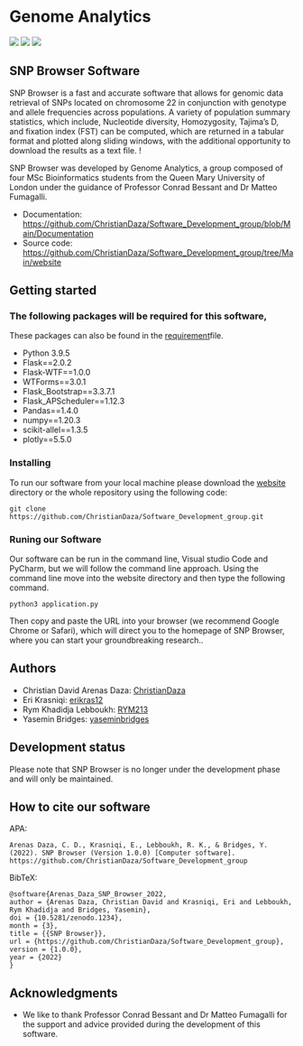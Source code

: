 # Genome Analytics
![](https://img.shields.io/badge/licence-Genome%20Analytics-blue) ![](https://img.shields.io/badge/version-1.0.0-blue) ![](https://img.shields.io/badge/platforms%20-macOS--64%20%7C%20win--64-lightgrey)

##  SNP Browser  Software

SNP Browser is a fast and accurate software that allows for genomic data retrieval of SNPs located on chromosome 22 in conjunction with genotype and allele frequencies across populations. A variety of population summary statistics, which include, Nucleotide diversity, Homozygosity, Tajima’s D, and fixation index (FST) can be computed, which are returned in a tabular format and plotted along sliding windows, with the additional opportunity to download the results as a text file. !


SNP Browser was developed by Genome Analytics, a group composed of four MSc Bioinformatics students from the Queen Mary University of London under the guidance of Professor Conrad Bessant and Dr Matteo Fumagalli.


- Documentation:  https://github.com/ChristianDaza/Software_Development_group/blob/Main/Documentation
- Source code: https://github.com/ChristianDaza/Software_Development_group/tree/Main/website 


## Getting  started

### The following packages will be required for this software, 
These packages can also be found in the [requirement](https://github.com/ChristianDaza/Software_Development_group/blob/Main/requirements.txt)file.


- Python 3.9.5
- Flask==2.0.2
- Flask-WTF==1.0.0
- WTForms==3.0.1
- Flask_Bootstrap==3.3.7.1
- Flask_APScheduler==1.12.3
- Pandas==1.4.0
- numpy==1.20.3
- scikit-allel==1.3.5
- plotly==5.5.0


### Installing
To run our software from your local machine please download the [website](https://github.com/ChristianDaza/Software_Development_group/tree/Main/website) directory or the whole repository using the following code:

```
git clone https://github.com/ChristianDaza/Software_Development_group.git
```

### Runing our Software

Our software can be run in the command line, Visual studio Code and PyCharm, but we will follow the command line approach.
Using the command line  move into the  website directory and then type the following command. 

``` python3 application.py ```

Then copy and paste the URL into your browser (we recommend Google Chrome or Safari), which will direct you to the homepage of SNP Browser, where you can start your groundbreaking research.. 

## Authors 
- Christian David Arenas Daza: [ChristianDaza](https://github.com/ChristianDaza)
- Eri Krasniqi: [erikras12](https://github.com/erikras12)
- Rym Khadidja Lebboukh: [RYM213](https://github.com/RYMY213)                                
- Yasemin Bridges: [yaseminbridges](https://github.com/yaseminbridges)   

## Development status
Please note that SNP Browser is no longer under the development phase and will only be maintained.

## How to cite our software

APA:
```
Arenas Daza, C. D., Krasniqi, E., Lebboukh, R. K., & Bridges, Y. (2022). SNP Browser (Version 1.0.0) [Computer software]. https://github.com/ChristianDaza/Software_Development_group
```

BibTeX:
```
@software{Arenas_Daza_SNP_Browser_2022,
author = {Arenas Daza, Christian David and Krasniqi, Eri and Lebboukh, Rym Khadidja and Bridges, Yasemin},
doi = {10.5281/zenodo.1234},
month = {3},
title = {{SNP Browser}},
url = {https://github.com/ChristianDaza/Software_Development_group},
version = {1.0.0},
year = {2022}
}
```

## Acknowledgments
-  We like to thank Professor Conrad Bessant and Dr Matteo Fumagalli for the support and advice provided during the development of this software.


